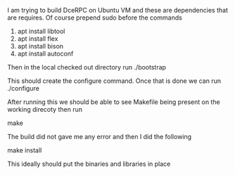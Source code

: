 I am trying to build DceRPC on Ubuntu VM and these are dependencies that are requires. Of course prepend sudo before the commands

1. apt install libtool
2. apt install flex
3. apt install bison
4. apt install autoconf

Then in the local checked out directory run
./bootstrap

This should create the configure command. Once that is done we can run 
./configure

After running this we should be able to see Makefile being present on the working direcoty then run 

make

The build did not gave me any error and then I did the following 

make install

This ideally should put the binaries and libraries in place
